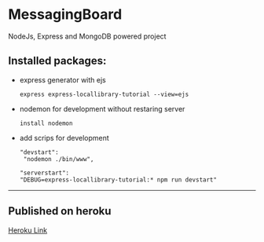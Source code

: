 # MessagingBoard
NodeJs, Express and MongoDB powered project


## Installed packages:

* express generator with ejs 
    ```
    express express-locallibrary-tutorial --view=ejs
    ```
* nodemon for development without restaring server
    ```
    install nodemon
    ```
* add scrips for development 
    ```javascrip
    "devstart":
     "nodemon ./bin/www",

    "serverstart": 
    "DEBUG=express-locallibrary-tutorial:* npm run devstart"
    ```
---
## Published on heroku
<a href="https://pure-mountain-02423.herokuapp.com/" target="_blank">Heroku Link</a>

